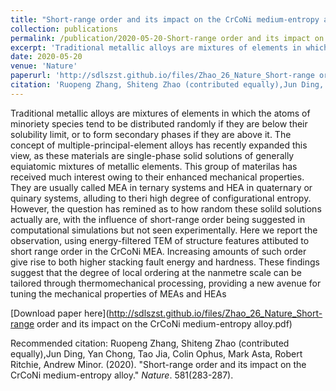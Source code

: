 ```yaml
---
title: "Short-range order and its impact on the CrCoNi medium-entropy alloy"
collection: publications
permalink: /publication/2020-05-20-Short-range order and its impact on the CrCoNi medium-entropy alloy
excerpt: 'Traditional metallic alloys are mixtures of elements in which the atoms of minoriety species tend to be distributed randomly if they are below their solubility limit, or to form secondary phases if they are above it. The concept of multiple-principal-element alloys has recently expanded this view, as these materials are single-phase solid solutions of generally equiatomic mixtures of metallic elements. This group of materilas has received much interest owing to their enhanced mechanical properties. They are usually called MEA in ternary systems and HEA in quaternary or quinary systems, alluding to theri high degree of configurational entropy. However, the question has remined as to how random these solild solutions actually are, with the influence of short-range order being suggested in computational simulations but not seen experimentally. Here we report the observation, using energy-filtered TEM of structure features attibuted to short range order in the CrCoNi MEA. Increasing amounts of such order give rise to both higher stacking fault energy and hardness. These findings suggest that the degree of local ordering at the nanmetre scale can be tailored through thermomechanical processing, providing a new avenue for tuning the mechanical properties of MEAs and HEAs'
date: 2020-05-20
venue: 'Nature'
paperurl: 'http://sdlszst.github.io/files/Zhao_26_Nature_Short-range order and its impact on the CrCoNi medium-entropy alloy.pdf'
citation: 'Ruopeng Zhang, Shiteng Zhao (contributed equally),Jun Ding, Yan Chong, Tao Jia, Colin Ophus, Mark Asta, Robert Ritchie, Andrew Minor. (2020). &quot;Short-range order and its impact on the CrCoNi medium-entropy alloy.&quot; <i>Nature</i>. 581(283-287).'
---
```

Traditional metallic alloys are mixtures of elements in which the atoms of minoriety species tend to be distributed randomly if they are below their solubility limit, or to form secondary phases if they are above it. The concept of multiple-principal-element alloys has recently expanded this view, as these materials are single-phase solid solutions of generally equiatomic mixtures of metallic elements. This group of materilas has received much interest owing to their enhanced mechanical properties. They are usually called MEA in ternary systems and HEA in quaternary or quinary systems, alluding to theri high degree of configurational entropy. However, the question has remined as to how random these solild solutions actually are, with the influence of short-range order being suggested in computational simulations but not seen experimentally. Here we report the observation, using energy-filtered TEM of structure features attibuted to short range order in the CrCoNi MEA. Increasing amounts of such order give rise to both higher stacking fault energy and hardness. These findings suggest that the degree of local ordering at the nanmetre scale can be tailored through thermomechanical processing, providing a new avenue for tuning the mechanical properties of MEAs and HEAs

[Download paper here](http://sdlszst.github.io/files/Zhao_26_Nature_Short-range order and its impact on the CrCoNi medium-entropy alloy.pdf)

Recommended citation: Ruopeng Zhang, Shiteng Zhao (contributed equally),Jun Ding, Yan Chong, Tao Jia, Colin Ophus, Mark Asta, Robert Ritchie, Andrew Minor. (2020). "Short-range order and its impact on the CrCoNi medium-entropy alloy." <i>Nature</i>. 581(283-287).